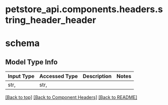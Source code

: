 # petstore_api.components.headers.string_header_header
# schema

## Model Type Info
Input Type | Accessed Type | Description | Notes
------------ | ------------- | ------------- | -------------
str,  | str,  |  | 

[[Back to top]](#top) [[Back to Component Headers]](../../../README.md#Component-Headers) [[Back to README]](../../../README.md)
